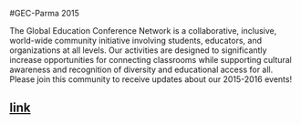 #GEC-Parma 2015

The Global Education Conference Network is a collaborative, inclusive, world-wide community initiative involving students, educators, and organizations at all levels. Our activities are designed to significantly increase opportunities for connecting classrooms while supporting cultural awareness and recognition of diversity and educational access for all. Please join this community to receive updates about our 2015-2016 events!

[link](http://ftg-003.github.io/GEC-Parma)
--
